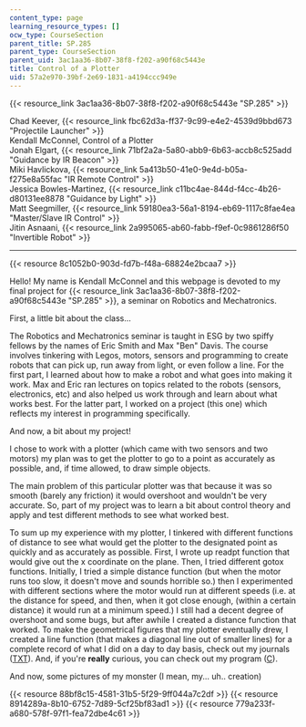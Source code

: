 ```yaml
---
content_type: page
learning_resource_types: []
ocw_type: CourseSection
parent_title: SP.285
parent_type: CourseSection
parent_uid: 3ac1aa36-8b07-38f8-f202-a90f68c5443e
title: Control of a Plotter
uid: 57a2e970-39bf-2e69-1831-a4194ccc949e
---
```


{{< resource_link 3ac1aa36-8b07-38f8-f202-a90f68c5443e "SP.285" >}}

Chad Keever, {{< resource_link fbc62d3a-ff37-9c99-e4e2-4539d9bbd673 "Projectile Launcher" >}}  
Kendall McConnel, Control of a Plotter  
Jonah Elgart, {{< resource_link 71bf2a2a-5a80-abb9-6b63-accb8c525add "Guidance by IR Beacon" >}}  
Miki Havlickova, {{< resource_link 5a413b50-41e0-9e4d-b05a-f275e8a55fac "IR Remote Control" >}}  
Jessica Bowles-Martinez, {{< resource_link c11bc4ae-844d-f4cc-4b26-d80131ee8878 "Guidance by Light" >}}  
Matt Seegmiller, {{< resource_link 59180ea3-56a1-8194-eb69-1117c8fae4ea "Master/Slave IR Control" >}}  
Jitin Asnaani, {{< resource_link 2a995065-ab60-fabb-f9ef-0c9861286f50 "Invertible Robot" >}}

* * *

{{< resource 8c1052b0-903d-fd7b-f48a-68824e2bcaa7 >}}

Hello! My name is Kendall McConnel and this webpage is devoted to my final project for {{< resource_link 3ac1aa36-8b07-38f8-f202-a90f68c5443e "SP.285" >}}, a seminar on Robotics and Mechatronics.

First, a little bit about the class...

The Robotics and Mechatronics seminar is taught in ESG by two spiffy fellows by the names of Eric Smith and Max "Ben" Davis. The course involves tinkering with Legos, motors, sensors and programming to create robots that can pick up, run away from light, or even follow a line. For the first part, I learned about how to make a robot and what goes into making it work. Max and Eric ran lectures on topics related to the robots (sensors, electronics, etc) and also helped us work through and learn about what works best. For the latter part, I worked on a project (this one) which reflects my interest in programming specifically.

And now, a bit about my project!

I chose to work with a plotter (which came with two sensors and two motors) my plan was to get the plotter to go to a point as accurately as possible, and, if time allowed, to draw simple objects.

The main problem of this particular plotter was that because it was so smooth (barely any friction) it would overshoot and wouldn't be very accurate. So, part of my project was to learn a bit about control theory and apply and test different methods to see what worked best.

To sum up my experience with my plotter, I tinkered with different functions of distance to see what would get the plotter to the designated point as quickly and as accurately as possible. First, I wrote up readpt function that would give out the x coordinate on the plane. Then, I tried different gotox functions. Initially, I tried a simple distance function (but when the motor runs too slow, it doesn't move and sounds horrible so.) then I experimented with different sections where the motor would run at different speeds (i.e. at the distance for speed, and then, when it got close enough, (within a certain distance) it would run at a minimum speed.) I still had a decent degree of overshoot and some bugs, but after awhile I created a distance function that worked. To make the geometrical figures that my plotter eventually drew, I created a line function (that makes a diagonal line out of smaller lines) for a complete record of what I did on a day to day basis, check out my journals ([TXT](./resolveuid/e47a347f5a4489c95fea0698038b2045)). And, if you're **really** curious, you can check out my program ([C](./resolveuid/9b8889e8d59f30ffc93cd599e7cbc6de)).

And now, some pictures of my monster (I mean, my... uh.. creation)

{{< resource 88bf8c15-4581-31b5-5f29-9ff044a7c2df >}} {{< resource 8914289a-8b10-6752-7d89-5cf25bf83ad1 >}} {{< resource 779a233f-a680-578f-97f1-fea72dbe4c61 >}}